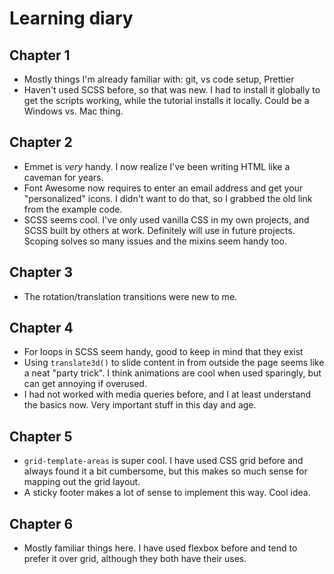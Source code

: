 # Learning diary

## Chapter 1

- Mostly things I'm already familiar with: git, vs code setup, Prettier
- Haven't used SCSS before, so that was new. I had to install it globally to get the scripts working, while the tutorial installs it locally. Could be a Windows vs. Mac thing.

## Chapter 2

- Emmet is _very_ handy. I now realize I've been writing HTML like a caveman for years.
- Font Awesome now requires to enter an email address and get your "personalized" icons. I didn't want to do that, so I grabbed the old link from the example code.
- SCSS seems cool. I've only used vanilla CSS in my own projects, and SCSS built by others at work. Definitely will use in future projects. Scoping solves so many issues and the mixins seem handy too.

## Chapter 3

- The rotation/translation transitions were new to me.

## Chapter 4

- For loops in SCSS seem handy, good to keep in mind that they exist
- Using `translate3d()` to slide content in from outside the page seems like a neat "party trick". I think animations are cool when used sparingly, but can get annoying if overused.
- I had not worked with media queries before, and I at least understand the basics now. Very important stuff in this day and age.

## Chapter 5

- `grid-template-areas` is super cool. I have used CSS grid before and always found it a bit cumbersome, but this makes so much sense for mapping out the grid layout.
- A sticky footer makes a lot of sense to implement this way. Cool idea.

## Chapter 6

- Mostly familiar things here. I have used flexbox before and tend to prefer it over grid, although they both have their uses.
